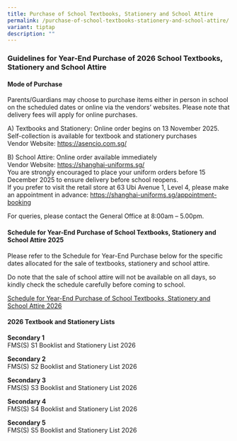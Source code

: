 ```yaml
---
title: Purchase of School Textbooks, Stationery and School Attire
permalink: /purchase-of-school-textbooks-stationery-and-school-attire/
variant: tiptap
description: ""
---
```

<h3>Guidelines for Year-End Purchase of 2026 School Textbooks, Stationery and School Attire</h3>
<h4>Mode of Purchase</h4>
<p>Parents/Guardians may choose to purchase items either in person in school
on the scheduled dates or online via the vendors’ websites. Please note
that delivery fees will apply for online purchases.</p>
<p>A) Textbooks and Stationery: Online order begins on 13 November 2025.
<br>Self-collection is available for textbook and stationery purchases
<br>Vendor Website: <a href="https://asencio.com.sg/" rel="noopener noreferrer nofollow" target="_blank">https://asencio.com.sg/</a>
</p>
<p>B) School Attire: Online order available immediately
<br>Vendor Website: <a href="https://shanghai-uniforms.sg/" rel="noopener noreferrer nofollow" target="_blank">https://shanghai-uniforms.sg/</a> 
<br>You are strongly encouraged to place your uniform orders before 15 December
2025 to ensure delivery before school reopens.
<br>If you prefer to visit the retail store at 63 Ubi Avenue 1, Level 4, please
make an appointment in advance: <a href="https://shanghai-uniforms.sg/appointment-booking" rel="noopener noreferrer nofollow" target="_blank">https://shanghai-uniforms.sg/appointment-booking</a>
</p>
<p>For queries, please contact the General Office at 8:00am – 5.00pm.</p>
<h4>Schedule for Year-End Purchase of School Textbooks, Stationery and School Attire 2025</h4>
<p>Please refer to the Schedule for Year-End Purchase below for the specific
dates allocated for the sale of textbooks, stationery and school attire.</p>
<p>Do note that the sale of school attire will not be available on all days,
so kindly check the schedule carefully before coming to school.</p>
<p><a href="/files/Parents/Admin Matters/Schedule_for_Year_End_Purchase_of_School_Textbooks__Stationery_and_School_Attire_2026.pdf" rel="noopener nofollow" target="_blank">Schedule for Year-End Purchase of School Textbooks, Stationery and School Attire 2026</a>
</p>
<p></p>
<h4>2026 Textbook and Stationery Lists</h4>
<p><strong>Secondary 1</strong>
<br>FMS(S) S1 Booklist and Stationery List 2026</p>
<p><strong>Secondary 2</strong>
<br>FMS(S) S2 Booklist and Stationery List 2026</p>
<p><strong>Secondary 3</strong>
<br>FMS(S) S3 Booklist and Stationery List 2026</p>
<p><strong>Secondary 4</strong>
<br>FMS(S) S4 Booklist and Stationery List 2026</p>
<p><strong>Secondary 5</strong>
<br>FMS(S) S5 Booklist and Stationery List 2026</p>